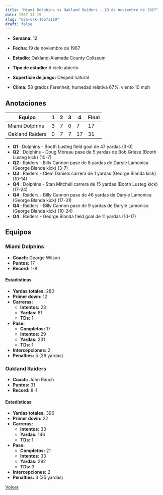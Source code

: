 ```yaml
---
title: "Miami Dolphins vs Oakland Raiders - 19 de noviembre de 1967"
date: 1967-11-19
slug: "mia-oak-19671119"
draft: false
---
```


* **Semana:** 12
* **Fecha:** 19 de noviembre de 1967

* **Estadio:** Oakland-Alameda County Coliseum
* **Tipo de estadio:** A cielo abierto
* **Superficie de juego:** Césped natural
* **Clima:** 58 grados Farenheit, humedad relativa 67%, viento 10 mph





## Anotaciones
| Equipo | 1 | 2 | 3 | 4 | Final |
|--------|---|---|---|---|-------|
| Miami Dolphins  | 3 | 7 | 0 | 7  | 17 |
| Oakland Raiders  | 0 | 7 | 7 | 17  | 31 |
* **Q1** : Dolphins - Booth Lusteg field goal de 47 yardas (3-0)
* **Q2** : Dolphins - Doug Moreau pase de 5 yardas de Bob Griese (Booth Lusteg kick) (10-7)
* **Q2** : Raiders - Billy Cannon pase de 8 yardas de Daryle Lamonica (George Blanda kick) (3-7)
* **Q3** : Raiders - Clem Daniels carrera de 1 yardas (George Blanda kick) (10-14)
* **Q4** : Dolphins - Stan Mitchell carrera de 15 yardas (Booth Lusteg kick) (17-24)
* **Q4** : Raiders - Billy Cannon pase de 46 yardas de Daryle Lamonica (George Blanda kick) (17-31)
* **Q4** : Raiders - Billy Cannon pase de 9 yardas de Daryle Lamonica (George Blanda kick) (10-24)
* **Q4** : Raiders - George Blanda field goal de 11 yardas (10-17)


## Equipos


### Miami Dolphins
* **Coach:** George Wilson
* **Puntos:** 17
* **Record:** 1-8
#### Estadísticas
* **Yardas totales:** 280
* **Primer down:** 12
* **Carreras:**
  * **Intentos:** 23
  * **Yardas:** 81
  * **TDs:** 1
* **Pase:**
  * **Completos:** 17
  * **Intentos:** 29
  * **Yardas:** 231
  * **TDs:** 1
* **Intercepciones:** 2
* **Penalties:** 5 (36 yardas)

### Oakland Raiders
* **Coach:** John Rauch
* **Puntos:** 31
* **Record:** 8-1
#### Estadísticas
* **Yardas totales:** 396
* **Primer down:** 22
* **Carreras:**
  * **Intentos:** 33
  * **Yardas:** 146
  * **TDs:** 1
* **Pase:**
  * **Completos:** 21
  * **Intentos:** 33
  * **Yardas:** 292
  * **TDs:** 3
* **Intercepciones:** 2
* **Penalties:** 3 (35 yardas)


[Volver](/historia/1967)
